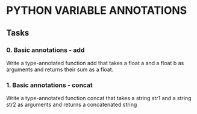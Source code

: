 # PYTHON VARIABLE ANNOTATIONS
## Tasks

### 0. Basic annotations - add
Write a type-annotated function add that takes a float a and a float b as arguments and returns their sum as a float.

### 1. Basic annotations - concat
Write a type-annotated function concat that takes a string str1 and a string str2 as arguments and returns a concatenated string